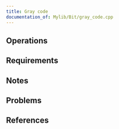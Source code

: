 ```yaml
---
title: Gray code
documentation_of: Mylib/Bit/gray_code.cpp
---
```


## Operations

## Requirements

## Notes

## Problems

## References
